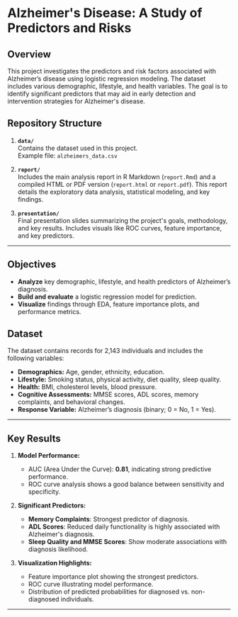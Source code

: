 # Alzheimer's Disease: A Study of Predictors and Risks

## Overview
This project investigates the predictors and risk factors associated with Alzheimer’s disease using logistic regression modeling. The dataset includes various demographic, lifestyle, and health variables. The goal is to identify significant predictors that may aid in early detection and intervention strategies for Alzheimer's disease.

## Repository Structure

1. **`data/`**  
   Contains the dataset used in this project.  
   Example file: `alzheimers_data.csv`

2. **`report/`**  
   Includes the main analysis report in R Markdown (`report.Rmd`) and a compiled HTML or PDF version (`report.html` or `report.pdf`). This report details the exploratory data analysis, statistical modeling, and key findings.

3. **`presentation/`**  
   Final presentation slides summarizing the project's goals, methodology, and key results. Includes visuals like ROC curves, feature importance, and key predictors.

---

## Objectives
- **Analyze** key demographic, lifestyle, and health predictors of Alzheimer’s diagnosis.
- **Build and evaluate** a logistic regression model for prediction.
- **Visualize** findings through EDA, feature importance plots, and performance metrics.

## Dataset
The dataset contains records for 2,143 individuals and includes the following variables:
- **Demographics:** Age, gender, ethnicity, education.
- **Lifestyle:** Smoking status, physical activity, diet quality, sleep quality.
- **Health:** BMI, cholesterol levels, blood pressure.
- **Cognitive Assessments:** MMSE scores, ADL scores, memory complaints, and behavioral changes.
- **Response Variable:** Alzheimer’s diagnosis (binary; 0 = No, 1 = Yes).

---

## Key Results
1. **Model Performance:**
   - AUC (Area Under the Curve): **0.81**, indicating strong predictive performance.
   - ROC curve analysis shows a good balance between sensitivity and specificity.

2. **Significant Predictors:**
   - **Memory Complaints**: Strongest predictor of diagnosis.
   - **ADL Scores**: Reduced daily functionality is highly associated with Alzheimer's diagnosis.
   - **Sleep Quality and MMSE Scores**: Show moderate associations with diagnosis likelihood.

3. **Visualization Highlights:**
   - Feature importance plot showing the strongest predictors.
   - ROC curve illustrating model performance.
   - Distribution of predicted probabilities for diagnosed vs. non-diagnosed individuals.

---


